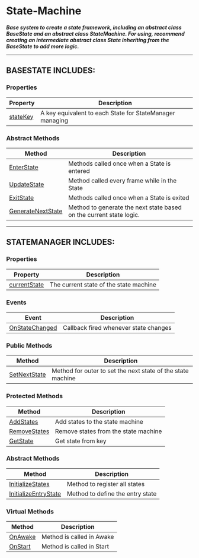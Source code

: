 ﻿# State-Machine
***Base system to create a state framework, including an abstract class BaseState 
and an abstract class StateMachine. For using, recommend creating an intermediate abstract class State inheriting from the BaseState to add more logic.***

---
## BASESTATE INCLUDES:

### Properties
|**Property**|**Description**|
|---|---|
|[stateKey](StateKey.md)| A key equivalent to each State for StateManager managing|

### Abstract Methods
|**Method**|**Description**|
|---|---|
|[EnterState](EnterState.md)| Methods called once when a State is entered|
|[UpdateState](UpdateState.md)|Method called every frame while in the State|
|[ExitState](ExitState.md)|Methods called once when a State is exited|
|[GenerateNextState](GenerateNextState.md)|Method to generate the next state based on the current state logic.|
  
---
## STATEMANAGER INCLUDES:

### Properties
|**Property**|**Description**|
|---|---|
|[currentState](currentState.md)| The current state of the state machine|

### Events
|**Event**|**Description**|
|---|---|
|[OnStateChanged](OnStateChanged.md)| Callback fired whenever state changes|

### Public Methods
|**Method**|**Description**|
|---|---|
|[SetNextState](SetNextState.md)|Method for outer to set the next state of the state machine|

### Protected Methods
|**Method**|**Description**|
|---|---|
|[AddStates](AddStates.md)|Add states to the state machine|
|[RemoveStates](RemoveStates.md)|Remove states from the state machine|
|[GetState](GetState.md)|Get state from key|

### Abstract Methods
|**Method**|**Description**|
|---|---|
|[InitializeStates](InitializeStates.md)|Method to register all states|
|[InitializeEntryState](InitializeEntryState.md)|Method to define the entry state|

### Virtual Methods
|**Method**|**Description**|
|---|---|
|[OnAwake](OnAwake.md)|Method is called in Awake|
|[OnStart](OnStart.md)|Method is called in Start|

